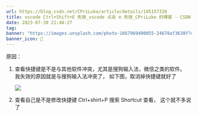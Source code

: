 ```yaml
---
url: https://blog.csdn.net/CPriLuke/article/details/105157328
title: vscode Ctrl+Shift+E 失效_vscode 点击 e 失效_CPriLuke 的博客 - CSDN 博客
date: 2023-07-30 21:48:27
tag: 
banner: "https://images.unsplash.com/photo-1667969490055-24678af3638f?crop=entropy&cs=srgb&fm=jpg&ixid=M3w0Njc1ODd8MHwxfHJhbmRvbXx8fHx8fHwxfHwxNjkwNzI0ODg2fA&ixlib=rb-4.0.3&q=85&fit=crop&w=682&max-h=540"
banner_icon: 🔖
---
```

原因：

1.  查看快捷键是不是与其他软件冲突，尤其是搜狗输入法，微信之类的软件。  
    我失效的原因就是与搜狗输入法冲突了， 如下图，取消掉快捷键就好了  
    
    ![](https://img-blog.csdnimg.cn/20200328105532490.png?x-oss-process=image/watermark,type_ZmFuZ3poZW5naGVpdGk,shadow_10,text_aHR0cHM6Ly9ibG9nLmNzZG4ubmV0L0NQcmlMdWtl,size_16,color_FFFFFF,t_70)
    
2.  查看自己是不是修改快捷键 Ctrl+shirt+P 搜索 Shortcut 查看， 这个就不多说了